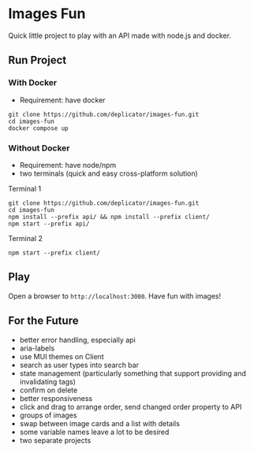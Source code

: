 # Images Fun

Quick little project to play with an API made with node.js and docker.

## Run Project

### With Docker

- Requirement: have docker

```
git clone https://github.com/deplicator/images-fun.git
cd images-fun
docker compose up
```

### Without Docker

- Requirement: have node/npm
- two terminals (quick and easy cross-platform solution)

Terminal 1

```
git clone https://github.com/deplicator/images-fun.git
cd images-fun
npm install --prefix api/ && npm install --prefix client/
npm start --prefix api/
```

Terminal 2

```
npm start --prefix client/
```

## Play

Open a browser to `http://localhost:3000`. Have fun with images!

## For the Future

- better error handling, especially api
- aria-labels
- use MUI themes on Client
- search as user types into search bar
- state management (particularly something that support providing and invalidating tags)
- confirm on delete
- better responsiveness
- click and drag to arrange order, send changed order property to API
- groups of images
- swap between image cards and a list with details
- some variable names leave a lot to be desired
- two separate projects
